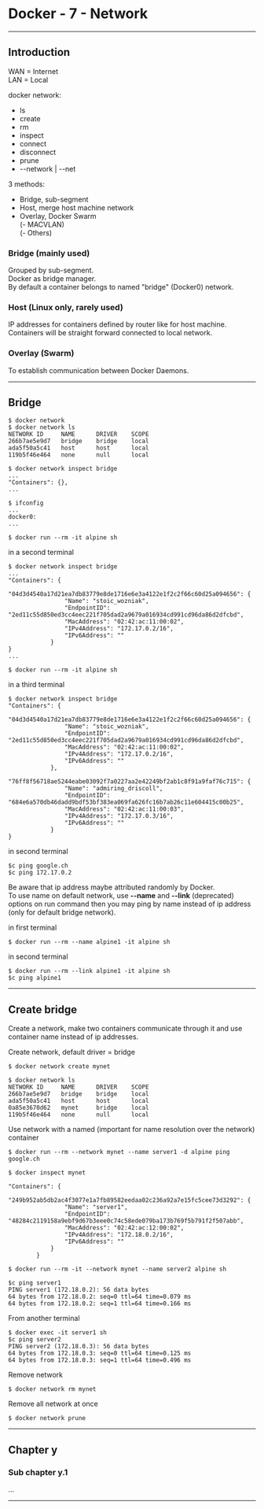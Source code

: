 # Docker - 7 - Network

***

## Introduction

WAN = Internet  
LAN = Local

docker network:  
- ls  
- create  
- rm  
- inspect  
- connect  
- disconnect  
- prune  
- \--network \| \--net  

3 methods:  
- Bridge, sub-segment  
- Host, merge host machine network  
- Overlay, Docker Swarm  
(- MACVLAN)  
(- Others)  

### Bridge (mainly used)

Grouped by sub-segment.  
Docker as bridge manager.  
By default a container belongs to named "bridge" (Docker0) network.

### Host (Linux only, rarely used)

IP addresses for containers defined by router like for host machine.
Containers will be straight forward connected to local network.

### Overlay (Swarm)

To establish communication between Docker Daemons.

***

## Bridge
```console
$ docker network
$ docker network ls
NETWORK ID     NAME      DRIVER    SCOPE
266b7ae5e9d7   bridge    bridge    local
ada5f50a5c41   host      host      local
119b5f46e464   none      null      local

$ docker network inspect bridge
...
"Containers": {},
...

$ ifconfig
...
docker0:
...

$ docker run --rm -it alpine sh
```

in a second terminal
```console
$ docker network inspect bridge
...
"Containers": {
            "04d3d4540a17d21ea7db83779e8de1716e6e3a4122e1f2c2f66c60d25a094656": {
                "Name": "stoic_wozniak",
                "EndpointID": "2ed11c55d850ed3cc4eec221f705dad2a9679a016934cd991cd96da86d2dfcbd",
                "MacAddress": "02:42:ac:11:00:02",
                "IPv4Address": "172.17.0.2/16",
                "IPv6Address": ""
            }
}
...

$ docker run --rm -it alpine sh
```

in a third terminal
```console
$ docker network inspect bridge
"Containers": {
            "04d3d4540a17d21ea7db83779e8de1716e6e3a4122e1f2c2f66c60d25a094656": {  
                "Name": "stoic_wozniak",
                "EndpointID": "2ed11c55d850ed3cc4eec221f705dad2a9679a016934cd991cd96da86d2dfcbd",
                "MacAddress": "02:42:ac:11:00:02",
                "IPv4Address": "172.17.0.2/16",
                "IPv6Address": ""
            },
            "76ff8f56718ae5244eabe03092f7a0227aa2e42249bf2ab1c8f91a9faf76c715": {  
                "Name": "admiring_driscoll",
                "EndpointID": "684e6a570db46dadd9bdf53bf383ea069fa626fc16b7ab26c11e604415c00b25",
                "MacAddress": "02:42:ac:11:00:03",
                "IPv4Address": "172.17.0.3/16",
                "IPv6Address": ""
            }
}
```

in second terminal
```console
$c ping google.ch
$c ping 172.17.0.2
```

Be aware that ip address maybe attributed randomly by Docker.  
To use name on default network, use **--name** and **--link** (deprecated) options on run command then you may ping by name instead of ip address (only for default bridge network).

in first terminal
```console
$ docker run --rm --name alpine1 -it alpine sh
```

in second terminal
```console
$ docker run --rm --link alpine1 -it alpine sh
$c ping alpine1
```

***

## Create bridge

Create a network, make two containers communicate through it and use container name instead of ip addresses.

Create network, default driver = bridge
```console
$ docker network create mynet

$ docker network ls
NETWORK ID     NAME      DRIVER    SCOPE
266b7ae5e9d7   bridge    bridge    local
ada5f50a5c41   host      host      local
0a85e3670d62   mynet     bridge    local
119b5f46e464   none      null      local
```

Use network with a named (important for name resolution over the network) container

```console
$ docker run --rm --network mynet --name server1 -d alpine ping google.ch

$ docker inspect mynet

"Containers": {
            "249b952ab5db2ac4f3077e1a7fb89582eedaa02c236a92a7e15fc5cee73d3292": {
                "Name": "server1",
                "EndpointID": "48284c2119158a9ebf9d67b3eee0c74c58ede079ba173b769f5b791f2f507abb",
                "MacAddress": "02:42:ac:12:00:02",
                "IPv4Address": "172.18.0.2/16",
                "IPv6Address": ""
            }
        }

$ docker run --rm -it --network mynet --name server2 alpine sh

$c ping server1
PING server1 (172.18.0.2): 56 data bytes
64 bytes from 172.18.0.2: seq=0 ttl=64 time=0.079 ms
64 bytes from 172.18.0.2: seq=1 ttl=64 time=0.166 ms
```

From another terminal

```console
$ docker exec -it server1 sh
$c ping server2
PING server2 (172.18.0.3): 56 data bytes
64 bytes from 172.18.0.3: seq=0 ttl=64 time=0.125 ms
64 bytes from 172.18.0.3: seq=1 ttl=64 time=0.496 ms
```

Remove network
```console
$ docker network rm mynet
```

Remove all network at once
```console
$ docker network prune
```

***

## Chapter y

### Sub chapter y.1

...

***
